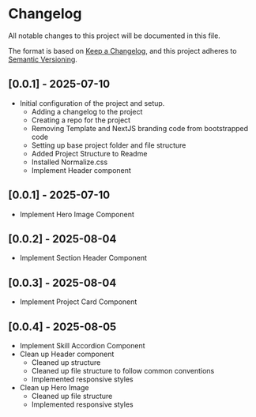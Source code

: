 # Changelog

All notable changes to this project will be documented in this file.

The format is based on [Keep a Changelog](https://keepachangelog.com/en/1.1.0), and this project adheres to [Semantic Versioning](https://semver.org/spec/v2.0.0.html).

## [0.0.1] - 2025-07-10

- Initial configuration of the project and setup.
    - Adding a changelog to the project
    - Creating a repo for the project
    - Removing Template and NextJS branding code from bootstrapped code
    - Setting up base project folder and file structure
    - Added Project Structure to Readme
    - Installed Normalize.css
    - Implement Header component

## [0.0.1] - 2025-07-10
- Implement Hero Image Component

## [0.0.2] - 2025-08-04
- Implement Section Header Component

## [0.0.3] - 2025-08-04
- Implement Project Card Component

## [0.0.4] - 2025-08-05
- Implement Skill Accordion Component
- Clean up Header component
    - Cleaned up structure
    - Cleaned up file structure to follow common conventions
    - Implemented responsive styles
- Clean up Hero Image
    - Cleaned up file structure
    - Implemented responsive styles
